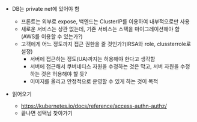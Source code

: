 - DB는 private net에 있어야 함
  - 프론트는 외부로 expose, 백엔드는 ClusterIP를 이용하여 내부적으로만 사용
  - 새로운 서비스는 상관 없는데, 기존 서비스는 스택을 마이그레이션해야 함(AWS를 이용할 수 있는가?)
  - 고객에게 어느 정도까지 접근 권한을 줄 것인가?(IRSA와 role, clussterrole로 설정)
	  - 서버에 접근하는 정도(UA)까지는 허용해야 한다고 생각함
	  - 서버에 접근해서 쿠버네티스 자원을 수정하는 것은 막고, 서버 자원을 수정하는 것은 허용해야 할 듯?
	  - 이미지를 올리고 안정적으로 운영할 수 있게 하는 것이 목적

- 읽어오기
	- https://kubernetes.io/docs/reference/access-authn-authz/
	- 끝나면 성택님 찾아가기